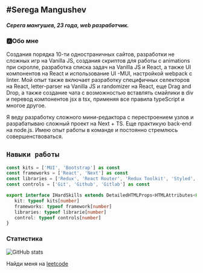 ## #Serega Mangushev
   
##### Серега мангушев, 23 года, web разработчик.

### 🅰Обо мне
Создания порядка 10-ти одностраничных сайтов, разработки не сложных игр на Vanilla JS, создания скриптов для работы с animations при скролле, разработка списка задач на Vanilla JS и React, а также UI компонентов на React и использование UI -MUI, настройкой webpack с linter.
Мой опыт также включает разработку специфичных селекторов на React, letter-parser на Vanilla JS и randomizer на React, еще Drag and Drop, а также создание чата с возможностью вставлять смайлики в div и перевод компонентов jsx в tsx, применяя все правила typeScript и многое другое.

Я веду разработку сложного мини-редактора с перестроением узлов и разрабатываю сложный проект на Next + TS. Еще практикую back-end на node.js.
Имею опыт работы в команде и постоянно стремлюсь совершенствоваться.

`Навыки работы`
--
```ts
const kits = ['MUI', 'Bootstrap'] as const
const frameworks = ['React', 'Next'] as const
const libraries = ['Redux', 'React Router', 'Redux Toolkit', 'Styled', 'Luxon', 'React Transition Group'] as const
const controls = ['Git', 'Github', 'Gitlab'] as const

export interface IHardSkills extends DetailedHTMLProps<HTMLAttributes<HTMLParagraphElement>, HTMLParagraphElement> {
   kit: typeof kits[number]
   frameworks: typeof framework[number]
   libraries: typeof librarie[number]
   control: typeof controls[number]
}
```
[vk]: https://vk.com/id269791339 
[code]: https://github.com/Binatik/Code

### Статистика

![GitHub stats](https://github-readme-stats.vercel.app/api?username=Binatik&show_icons=true&theme=radical)  

Найди меня на [leetcode](https://leetcode.com/Binatik/)
